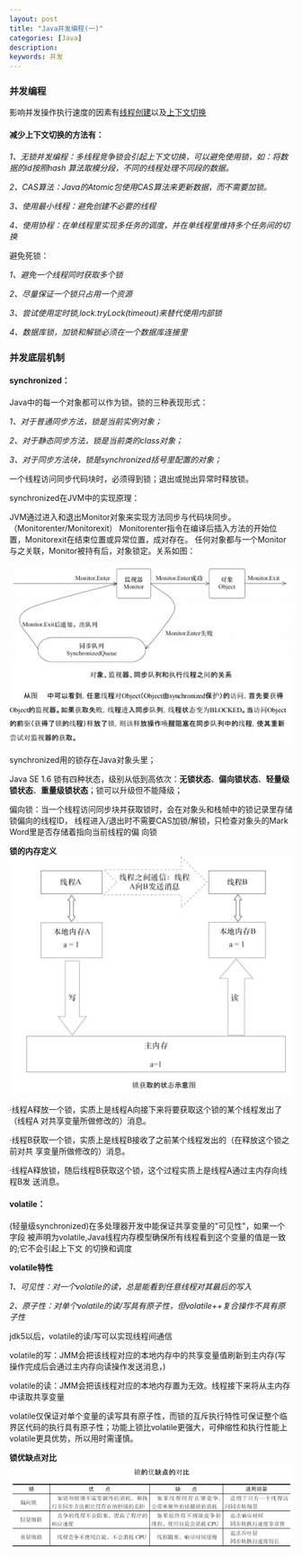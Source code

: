 ```yaml
---
layout: post
title: "Java并发编程(一)"
categories: [Java]
description:
keywords: 并发
---
```


### 并发编程

影响并发操作执行速度的因素有<u>线程创建</u>以及<u>上下文切换</u>

#### 减少上下文切换的方法有：

_1、无锁并发编程：多线程竞争锁会引起上下文切换，可以避免使用锁，如：将数据的id按照hash
算法取模分段，不同的线程处理不同段的数据。_

_2、CAS算法：Java的Atomic包使用CAS算法来更新数据，而不需要加锁。_

_3、使用最小线程：避免创建不必要的线程_

_4、使用协程：在单线程里实现多任务的调度，并在单线程里维持多个任务间的切换_

避免死锁：

_1、避免一个线程同时获取多个锁_

_2、尽量保证一个锁只占用一个资源_

_3、尝试使用定时锁,lock.tryLock(timeout)来替代使用内部锁_

_4、数据库锁，加锁和解锁必须在一个数据库连接里_

### 并发底层机制

#### synchronized：
Java中的每一个对象都可以作为锁。锁的三种表现形式：

_1、对于普通同步方法，锁是当前实例对象；_

_2、对于静态同步方法，锁是当前类的class对象；_

_3、对于同步方法块，锁是synchronized括号里配置的对象；_

一个线程访问同步代码块时，必须得到锁；退出或抛出异常时释放锁。

synchronized在JVM中的实现原理：

JVM通过进入和退出Monitor对象来实现方法同步与代码块同步。（Monitorenter/Monitorexit）
Monitorenter指令在编译后插入方法的开始位置，Monitorexit在结束位置或异常位置，成对存在。
任何对象都与一个Monitor与之关联，Monitor被持有后，对象锁定。关系如图：

![对象与对象监视器间的关系](https://raw.githubusercontent.com/xiaohe9569/xiaohe9569.github.io/master/images/20170809141252.png)

synchronized用的锁存在Java对象头里；

Java SE 1.6 锁有四种状态，级别从低到高依次：**无锁状态**、**偏向锁状态**、**轻量级锁状态**、**重量级锁状态**；锁可以升级但不能降级；

偏向锁：当一个线程访问同步块并获取锁时，会在对象头和栈帧中的锁记录里存储锁偏向的线程ID，
线程进入/退出时不需要CAS加锁/解锁，只检查对象头的Mark Word里是否存储着指向当前线程的偏
向锁

**锁的内存定义**
![锁的获取与释放](https://raw.githubusercontent.com/xiaohe9569/xiaohe9569.github.io/master/images/20170807174409.png)

·线程A释放一个锁，实质上是线程A向接下来将要获取这个锁的某个线程发出了（线程A
对共享变量所做修改的）消息。

·线程B获取一个锁，实质上是线程B接收了之前某个线程发出的（在释放这个锁之前对共
享变量所做修改的）消息。

·线程A释放锁，随后线程B获取这个锁，这个过程实质上是线程A通过主内存向线程B发
送消息。

#### volatile：
(轻量级synchronized)在多处理器开发中能保证共享变量的"可见性"，如果一个字段
被声明为volatile,Java线程内存模型确保所有线程看到这个变量的值是一致的;它不会引起上下文
的切换和调度

**volatile特性**

_1、可见性：对一个volatile的读，总是能看到任意线程对其最后的写入_

_2、原子性：对单个volatile的读/写具有原子性，但volatile++复合操作不具有原子性_

jdk5以后，volatile的读/写可以实现线程间通信

volatile的写：JMM会把该线程对应的本地内存中的共享变量值刷新到主内存(写操作完成后会通过主内存向读操作发送消息，)

volatile的读：JMM会把该线程对应的本地内存置为无效。线程接下来将从主内存中读取共享变量

volatile仅保证对单个变量的读写具有原子性，而锁的互斥执行特性可保证整个临界区代码的执行具有原子性；功能上锁比volatile更强大，可伸缩性和执行性能上volatile更具优势，所以用时需谨慎。

**锁优缺点对比**
![锁优缺点对比](https://raw.githubusercontent.com/xiaohe9569/xiaohe9569.github.io/master/images/20170728174707.png)

<!-- **final域**
编译器/处理器需要遵循的两个重排序规则：

1、在构造函数内对一个final域的写入，与随后把这个被构造对象的引用赋值给一个引用
变量，这两个操作之间不能重排序

2、初次读一个包含final域的对象的引用，与随后初次读这个final域，这两个操作之间不能
重排序

读final域的 **重排序规则** 是：在一个线程中，初次读对象引用与初次读该对象包含的final
域，JMM禁止处理器重排序这两个操作（注意，这个规则仅仅针对处理器） -->

